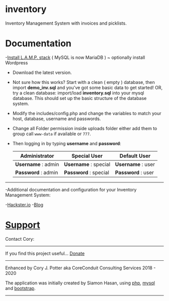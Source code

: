 # inventory
Inventory Management System with invoices and picklists.

# Documentation
-[Install L.A.M.P. stack](https://projects.raspberrypi.org/en/projects/lamp-web-server-with-wordpress/) ( MySQL is now MariaDB ) ~ optionally install Wordpress

* Download the latest version.

* Not sure how this works?  Start with a clean ( empty ) database, then import **demo_inv.sql** and you've got some basic data to get    started! OR, try a clean database: import/load **inventory.sql** into your mysql database. This should set up the basic structure of the database system.

* Modify the includes/config.php and change the variables to match your host, database, username and passwords.

* Change all Folder permission inside uploads folder either add them to group call `www-data` if available or `777`.

* Then logging in by typing **username** and **password**:


   Administrator        | Special User           | Default User
   ---------------------| -----------------------| -------------------
   **Username** : admin | **Username** : special | **Username** : user
   **Password** : admin | **Password** : special | **Password** : user
   
****
-Additional documentation and configuration for your Inventory Management System:

-[Hackster.io](https://www.hackster.io/bitsandbots/serving-your-own-inventory-management-system-6e8b53)
-[Blog](https://coreconduit.com/2019/02/07/using-a-raspberry-pi-for-your-own-inventory-management-system/)

# [Support](https://coreconduit.com/contact/)
Contact Cory:  
****
If you find this project useful...
[Donate](https://www.paypal.com/biz/fund?id=ZDR2NTBSKK7JE)
****

Enhanced by Cory J. Potter aka CoreConduit Consulting Services 2018 - 2020

The application was initially created by Siamon Hasan, using [php](http:php.net),
[mysql](https://www.mysql.com) and [bootstrap](http://getbootstrap.com).
****

